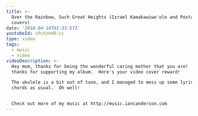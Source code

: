 ```yaml
---
title: >-
  Over the Rainbow, Such Great Heights (Israel Kamakawiwo'ole and Postal Service
  covers)
date: '2010-04-14T02:33:57Z'
youtubeId: cPvXznHD-Lc
type: video
tags:
  - music
  - video
videoDescription: >-
  Hey mom, thanks for being the wonderful caring mother that you are!  Oh and
  thanks for supporting my album.  Here's your video cover reward!  

  The ukulele is a bit out of tune, and I managed to mess up some lyrics and
  chords as usual.  Oh well!


  Check out more of my music at http://music.iancanderson.com
---
```


